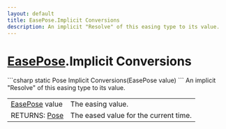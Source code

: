 ```yaml
---
layout: default
title: EasePose.Implicit Conversions
description: An implicit "Resolve" of this easing type to its value.
---
```

# [EasePose]({{site.url}}/Pages/StereoKit.Framework/EasePose.html).Implicit Conversions

<div class='signature' markdown='1'>
```csharp
static Pose Implicit Conversions(EasePose value)
```
An implicit "Resolve" of this easing type to its value.
</div>

|  |  |
|--|--|
|[EasePose]({{site.url}}/Pages/StereoKit.Framework/EasePose.html) value|The easing value.|
|RETURNS: [Pose]({{site.url}}/Pages/StereoKit/Pose.html)|The eased value for the current time.|




